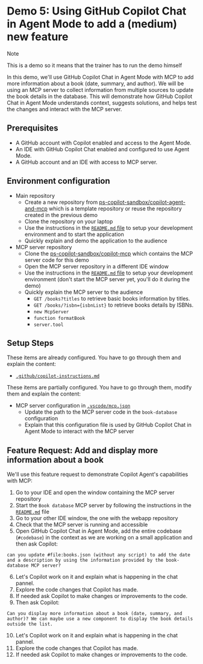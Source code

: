 # Demo 5: Using GitHub Copilot Chat in Agent Mode to add a (medium) new feature

> [!NOTE]
> This is a demo so it means that the trainer has to run the demo himself

In this demo, we'll use GitHub Copilot Chat in Agent Mode with MCP to add more information about a book (date, summary, and author). We will be using an MCP server to collect information from multiple sources to update the book details in the database. This will demonstrate how GitHub Copilot Chat in Agent Mode understands context, suggests solutions, and helps test the changes and interact with the MCP server.

## Prerequisites

- A GitHub account with Copilot enabled and access to the Agent Mode.
- An IDE with GitHub Copilot Chat enabled and configured to use Agent Mode.
- A GitHub account and an IDE with access to MCP server.

## Environment configuration

- Main repository
  - Create a new repository from [ps-copilot-sandbox/copilot-agent-and-mcp](https://github.com/ps-copilot-sandbox/copilot-agent-and-mcp) which is a template repository or reuse the repository created in the previous demo
  - Clone the repository on your laptop
  - Use the instructions in the [`README.md` file](/README.md) to setup your development environment and to start the application
  - Quickly explain and demo the application to the audience
- MCP server repository
  - Clone the [ps-copilot-sandbox/copilot-mcp](https://github.com/ps-copilot-sandbox/copilot-mcp) which contains the MCP server code for this demo
  - Open the MCP server repository in a different IDE window
  - Use the instructions in the [`README.md` file](https://github.com/ps-copilot-sandbox/copilot-mcp/blob/main/README.md) to setup your development environment (don't start the MCP server yet, you'll do it during the demo)
  - Quickly explain the MCP server to the audience
    - `GET /books?titles` to retrieve basic books information by titles.
    - `GET /books/?isbn={isbnList}` to retrieve books details by ISBNs.
    - `new McpServer`
    - `function formatBook`
    - `server.tool`

## Setup Steps

These items are already configured. You have to go through them and explain the content:

- [`.github/copilot-instructions.md`](/.github/copilot-instructions.md)

These items are partially configured. You have to go through them, modify them and explain the content:

- MCP server configuration in [`.vscode/mcp.json`](/.vscode/mcp.json)
  - Update the path to the MCP server code in the `book-database` configuration
  - Explain that this configuration file is used by GitHub Copilot Chat in Agent Mode to interact with the MCP server

## Feature Request: Add and display more information about a book

We'll use this feature request to demonstrate Copilot Agent's capabilities with MCP:

1. Go to your IDE and open the window containing the MCP server repository
2. Start the `Book database` MCP server by following the instructions in the [`README.md`](https://github.com/ps-copilot-sandbox/copilot-mcp/blob/main/README.md) file
3. Go to your other IDE window, the one with the webapp repository
4. Check that the MCP server is running and accessible
5. Open GitHub Copilot Chat in Agent Mode, add the entire codebase (`#codebase`) in the context as we are working on a small application and then ask Copilot:

```prompt
can you update #file:books.json (without any script) to add the date and a description by using the information provided by the book-database MCP server?
```

6. Let's Copilot work on it and explain what is happening in the chat pannel.
7. Explore the code changes that Copilot has made.
8. If needed ask Copilot to make changes or improvements to the code.
9. Then ask Copilot:

```prompt
Can you display more information about a book (date, summary, and author)? We can maybe use a new component to display the book details outside the list.
```

10. Let's Copilot work on it and explain what is happening in the chat pannel.
11. Explore the code changes that Copilot has made.
12. If needed ask Copilot to make changes or improvements to the code.
